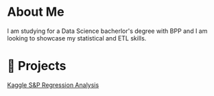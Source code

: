 # About Me

I am studying for a Data Science bacherlor's degree with BPP and I am looking to showcase my statistical and ETL skills.


# 📌 Projects


[Kaggle S&P Regression Analysis](https://github.com/DataSci2025/KaggleStocks2018)


